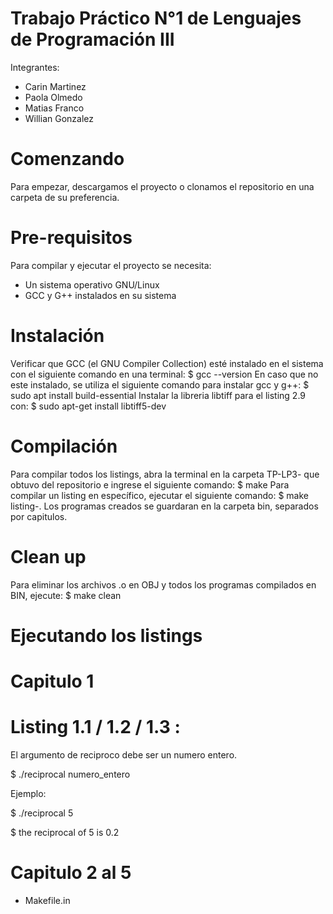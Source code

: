 # Trabajo Práctico N°1 de Lenguajes de Programación III
Integrantes:
- Carin Martinez
- Paola Olmedo
- Matias Franco
- Willian Gonzalez
# Comenzando
Para empezar, descargamos el proyecto o clonamos el repositorio en una carpeta de su preferencia.

# Pre-requisitos
Para compilar y ejecutar el proyecto se necesita:
- Un sistema operativo GNU/Linux
- GCC y G++ instalados en su sistema

# Instalación 
Verificar que GCC (el GNU Compiler Collection) esté instalado en el sistema con el siguiente comando en una terminal:
$ gcc --version
En caso que no este instalado, se utiliza el siguiente comando para instalar gcc y g++:
$ sudo apt install build-essential
Instalar la libreria libtiff para el listing 2.9 con:
$ sudo apt-get install libtiff5-dev

# Compilación
Para compilar todos los listings, abra la terminal en la carpeta TP-LP3- que obtuvo del repositorio e ingrese el siguiente comando:
$ make
Para compilar un listing en específico, ejecutar el siguiente comando:
$ make listing-<numero del capitulo>.<numero de listing>
Los programas creados se guardaran en la carpeta bin, separados por capitulos.

# Clean up
Para eliminar los archivos .o en OBJ y todos los programas compilados en BIN, ejecute:
$ make clean
  
# Ejecutando los listings

  # Capitulo 1
  # Listing 1.1 / 1.2 / 1.3 :

El argumento de reciproco debe ser un numero entero.

$ ./reciprocal numero_entero

Ejemplo:

$ ./reciprocal 5

$ the reciprocal of 5 is 0.2

  # Capitulo 2 al 5

- Makefile.in  
  